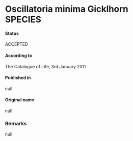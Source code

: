 # Oscillatoria minima Gicklhorn SPECIES

#### Status
ACCEPTED

#### According to
The Catalogue of Life, 3rd January 2011

#### Published in
null

#### Original name
null

### Remarks
null